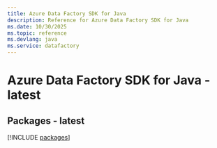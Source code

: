 ```yaml
---
title: Azure Data Factory SDK for Java
description: Reference for Azure Data Factory SDK for Java
ms.date: 10/30/2025
ms.topic: reference
ms.devlang: java
ms.service: datafactory
---
```

# Azure Data Factory SDK for Java - latest
## Packages - latest
[!INCLUDE [packages](data-factory-index.md)]